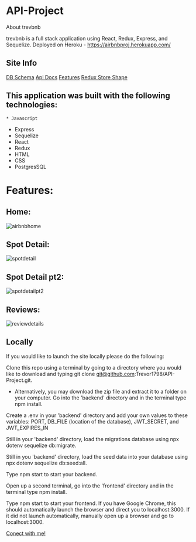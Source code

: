 # API-Project
About trevbnb

 trevbnb is a full stack application using React, Redux, Express, and Sequelize. 
Deployed on Heroku - https://airbnbproj.herokuapp.com/

## Site Info

[DB Schema](https://github.com/Trevor1798/API-Project/wiki/DB-Schema)
[Api Docs](https://github.com/Trevor1798/API-Project/wiki/Api-Documentation)
[Features](https://github.com/Trevor1798/API-Project/wiki/Features:-Spots-and-Reviews)
[Redux Store Shape](https://github.com/Trevor1798/API-Project/wiki/Redux-store-shape)





## This application was built with the following technologies:
  
    * Javascript
   * Express
   * Sequelize
   * React
   * Redux
   * HTML
   * CSS
   * PostgresSQL
    
    
# Features:
    
## Home:
![airbnbhome](https://user-images.githubusercontent.com/102115797/192163304-e15d8749-c8a3-4cbf-ad6c-40e3d8f6aff0.PNG)
    
    
## Spot Detail:
![spotdetail](https://user-images.githubusercontent.com/102115797/192163359-6ba625a6-4098-40a3-a96d-4ee2f228560f.PNG)

    
## Spot Detail pt2:
![spotdetailpt2](https://user-images.githubusercontent.com/102115797/192163382-06fd4fe8-2642-4427-abd2-debd740e889d.PNG)

## Reviews:
![reviewdetails](https://user-images.githubusercontent.com/102115797/192163426-2e6f1541-091b-4e8d-a407-f07e44f5572f.PNG)

    
 ## Locally
If you would like to launch the site locally please do the following:

Clone this repo using a terminal by going to a directory where you would like to download and typing git clone git@github.com:Trevor1798/API-Project.git.
* Alternatively, you may download the zip file and extract it to a folder on your computer.
 Go into the 'backend' directory and in the terminal type npm install.

Create a .env in your 'backend' directory and add your own values to these variables: PORT, DB_FILE (location of the database), JWT_SECRET, and JWT_EXPIRES_IN

Still in your 'backend' directory, load the migrations database using npx dotenv sequelize db:migrate.

Still in you 'backend' directory, load the seed data into your database using npx dotenv sequelize db:seed:all.

Type npm start to start your backend.

Open up a second terminal, go into the 'frontend' directory and in the terminal type npm install.

Type npm start to start your frontend. If you have Google Chrome, this should automatically launch the browser and direct you to localhost:3000. If it did not launch automatically, manually open up a browser and go to localhost:3000.
    
    
[Conect with me!](https://www.linkedin.com/in/trevor-jones-0b8a57259/)
